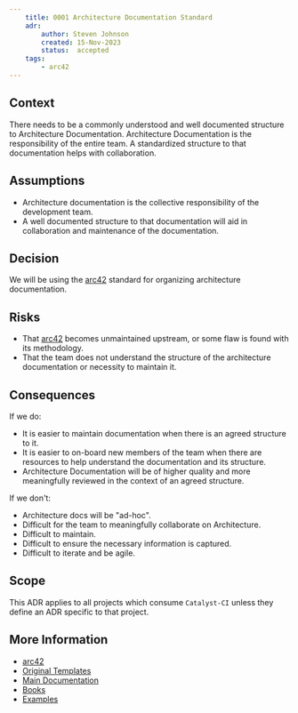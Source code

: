 ```yaml
---
    title: 0001 Architecture Documentation Standard
    adr:
        author: Steven Johnson
        created: 15-Nov-2023
        status:  accepted
    tags:
        - arc42
---
```


## Context

There needs to be a commonly understood and well documented structure to Architecture Documentation.
Architecture Documentation is the responsibility of the entire team.
A standardized structure to that documentation helps with collaboration.

## Assumptions

* Architecture documentation is the collective responsibility of the development team.
* A well documented structure to that documentation will aid in collaboration and maintenance of the documentation.

## Decision

We will be using the [arc42] standard for organizing architecture documentation.

## Risks

* That [arc42] becomes unmaintained upstream, or some flaw is found with its methodology.
* That the team does not understand the structure of the architecture documentation or necessity to maintain it.

## Consequences

If we do:

* It is easier to maintain documentation when there is an agreed structure to it.
* It is easier to on-board new members of the team when there are resources to help understand the documentation and its structure.
* Architecture Documentation will be of higher quality and more meaningfully reviewed in the context of an agreed structure.

If we don't:

* Architecture docs will be "ad-hoc".
* Difficult for the team to meaningfully collaborate on Architecture.
* Difficult to maintain.
* Difficult to ensure the necessary information is captured.
* Difficult to iterate and be agile.

## Scope

This ADR applies to all projects which consume `Catalyst-CI` unless they define an ADR specific to that project.

## More Information

* [arc42]
* [Original Templates](https://github.com/arc42/arc42-template/tree/master/dist)
* [Main Documentation](https://docs.arc42.org/home/)
* [Books](https://leanpub.com/b/arc42complete)
* [Examples](https://arc42.org/examples)

[arc42]: https://arc42.org
